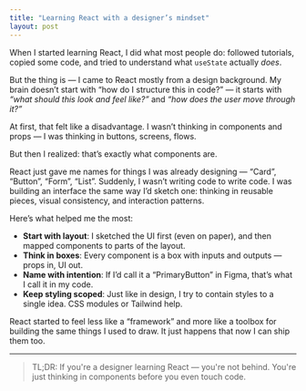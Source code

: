 ```yaml
---
title: "Learning React with a designer’s mindset"
layout: post
---
```


When I started learning React, I did what most people do: followed tutorials, copied some code, and tried to understand what `useState` actually _does_.

But the thing is — I came to React mostly from a design background. My brain doesn’t start with “how do I structure this in code?” — it starts with _“what should this look and feel like?”_ and _“how does the user move through it?”_

At first, that felt like a disadvantage. I wasn’t thinking in components and props — I was thinking in buttons, screens, flows.

But then I realized: that’s exactly what components are.

React just gave me names for things I was already designing — “Card”, “Button”, “Form”, “List”. Suddenly, I wasn’t writing code to write code. I was building an interface the same way I’d sketch one: thinking in reusable pieces, visual consistency, and interaction patterns.

Here’s what helped me the most:

- **Start with layout**: I sketched the UI first (even on paper), and then mapped components to parts of the layout.
- **Think in boxes**: Every component is a box with inputs and outputs — props in, UI out.
- **Name with intention**: If I’d call it a “PrimaryButton” in Figma, that’s what I call it in my code.
- **Keep styling scoped**: Just like in design, I try to contain styles to a single idea. CSS modules or Tailwind help.

React started to feel less like a “framework” and more like a toolbox for building the same things I used to draw. It just happens that now I can ship them too.

---

> TL;DR: If you're a designer learning React — you're not behind. You're just thinking in components before you even touch code.
